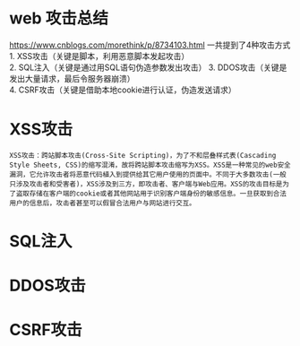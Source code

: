 # web 攻击总结
https://www.cnblogs.com/morethink/p/8734103.html
    一共提到了4种攻击方式
    1. XSS攻击（关键是脚本，利用恶意脚本发起攻击）   
    2. SQL注入（关键是通过用SQL语句伪造参数发出攻击）
    3. DDOS攻击（关键是发出大量请求，最后令服务器崩溃）  
    4. CSRF攻击（关键是借助本地cookie进行认证，伪造发送请求）

# XSS攻击

    XSS攻击：跨站脚本攻击(Cross-Site Scripting)，为了不和层叠样式表(Cascading Style Sheets, CSS)的缩写混淆，故将跨站脚本攻击缩写为XSS。XSS是一种常见的web安全漏洞，它允许攻击者将恶意代码植入到提供给其它用户使用的页面中。不同于大多数攻击(一般只涉及攻击者和受害者)，XSS涉及到三方，即攻击者、客户端与Web应用。XSS的攻击目标是为了盗取存储在客户端的cookie或者其他网站用于识别客户端身份的敏感信息。一旦获取到合法用户的信息后，攻击者甚至可以假冒合法用户与网站进行交互。

# SQL注入  

# DDOS攻击

# CSRF攻击